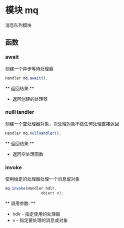 # 模块 mq
消息队列模块

## 函数
        
### await
创建一个异步等待处理器
```JavaScript
Handler mq.await();
```

** 返回结果:**
* 返回创建的处理器

### nullHandler
创建一个空处理器对象，次处理对象不做任何处理直接返回
```JavaScript
Handler mq.nullHandler();
```

** 返回结果:**
* 返回空处理函数

### invoke
使用给定的处理器处理一个消息或对象
```JavaScript
mq.invoke(Handler hdlr,
                object v);
```

** 调用参数: **
* hdlr - 指定使用的处理器
* v - 指定要处理的消息或对象

